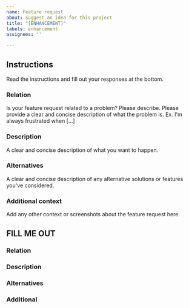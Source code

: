 ```yaml
---
name: Feature request
about: Suggest an idea for this project
title: "[ENHANCEMENT]"
labels: enhancement
assignees: ''

---
```


## Instructions

Read the instructions and fill out your responses at the bottom.

### Relation

Is your feature request related to a problem? Please describe. Please provide a clear and concise description of what the problem is. Ex. I'm always frustrated when [...]

### Description

A clear and concise description of what you want to happen.

### Alternatives

A clear and concise description of any alternative solutions or features you've considered.

### Additional context

Add any other context or screenshots about the feature request here.

## FILL ME OUT

### Relation

### Description

### Alternatives

### Additional
